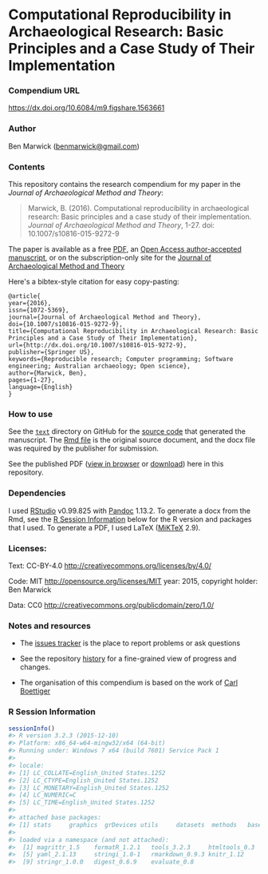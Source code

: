 <!-- README.md is generated from README.Rmd. Please edit that file -->
Computational Reproducibility in Archaeological Research: Basic Principles and a Case Study of Their Implementation
===================================================================================================================

### Compendium URL

<https://dx.doi.org/10.6084/m9.figshare.1563661>

### Author

Ben Marwick (<benmarwick@gmail.com>)

### Contents

This repository contains the research compendium for my paper in the *Journal of Archaeological Method and Theory*:

> Marwick, B. (2016). Computational reproducibility in archaeological research: Basic principles and a case study of their implementation. *Journal of Archaeological Method and Theory*, 1-27. doi: 10.1007/s10816-015-9272-9

The paper is available as a free [PDF](https://github.com/benmarwick/basic_computational_reproducibility_case_study/raw/master/published/Marwick_2016_basic_computational_reproducibility.pdf), an [Open Access author-accepted manuscript](https://github.com/benmarwick/basic_computational_reproducibility_case_study/raw/master/resubmit/basic_computational_reproducibility_.docx), or on the subscription-only site for the [Journal of Archaeological Method and Theory](http://link.springer.com/article/10.1007/s10816-015-9272-9)

Here's a bibtex-style citation for easy copy-pasting:

    @article{
    year={2016},
    issn={1072-5369},
    journal={Journal of Archaeological Method and Theory},
    doi={10.1007/s10816-015-9272-9},
    title={Computational Reproducibility in Archaeological Research: Basic Principles and a Case Study of Their Implementation},
    url={http://dx.doi.org/10.1007/s10816-015-9272-9},
    publisher={Springer US},
    keywords={Reproducible research; Computer programming; Software engineering; Australian archaeology; Open science},
    author={Marwick, Ben},
    pages={1-27},
    language={English}
    }

### How to use

See the [`text`](https://github.com/benmarwick/basic_computational_reproducibility_case_study/tree/master/text) directory on GitHub for the [source code](https://github.com/benmarwick/basic_computational_reproducibility_case_study/blob/master/text/basic_computational_reproducibility.Rmd) that generated the manuscript. The [Rmd file](https://github.com/benmarwick/basic_computational_reproducibility_case_study/blob/master/text/basic_computational_reproducibility.Rmd) is the original source document, and the docx file was required by the publisher for submission.

See the published PDF ([view in browser](https://github.com/benmarwick/basic_computational_reproducibility_case_study/blob/master/published/Marwick_2016_basic_computational_reproducibility.pdf) or [download](https://github.com/benmarwick/basic_computational_reproducibility_case_study/raw/master/published/Marwick_2016_basic_computational_reproducibility.pdf)) here in this repository.

### Dependencies

I used [RStudio](http://rstudio.com/) v0.99.825 with [Pandoc](http://pandoc.org/) 1.13.2. To generate a docx from the Rmd, see the [R Session Information](https://github.com/benmarwick/basic_computational_reproducibility_case_study#r-session-information) below for the R version and packages that I used. To generate a PDF, I used LaTeX ([MiKTeX](http://miktex.org/) 2.9).

### Licenses:

Text: CC-BY-4.0 <http://creativecommons.org/licenses/by/4.0/>

Code: MIT <http://opensource.org/licenses/MIT> year: 2015, copyright holder: Ben Marwick

Data: CC0 <http://creativecommons.org/publicdomain/zero/1.0/>

### Notes and resources

-   The [issues tracker](https://github.com/benmarwick/basic_computational_reproducibility_case_study/issues) is the place to report problems or ask questions

-   See the repository [history](https://github.com/benmarwick/basic_computational_reproducibility_case_study/commits/master) for a fine-grained view of progress and changes.

-   The organisation of this compendium is based on the work of [Carl Boettiger](http://www.carlboettiger.info/)

### R Session Information

``` r
sessionInfo()
#> R version 3.2.3 (2015-12-10)
#> Platform: x86_64-w64-mingw32/x64 (64-bit)
#> Running under: Windows 7 x64 (build 7601) Service Pack 1
#> 
#> locale:
#> [1] LC_COLLATE=English_United States.1252 
#> [2] LC_CTYPE=English_United States.1252   
#> [3] LC_MONETARY=English_United States.1252
#> [4] LC_NUMERIC=C                          
#> [5] LC_TIME=English_United States.1252    
#> 
#> attached base packages:
#> [1] stats     graphics  grDevices utils     datasets  methods   base     
#> 
#> loaded via a namespace (and not attached):
#>  [1] magrittr_1.5    formatR_1.2.1   tools_3.2.3     htmltools_0.3  
#>  [5] yaml_2.1.13     stringi_1.0-1   rmarkdown_0.9.3 knitr_1.12     
#>  [9] stringr_1.0.0   digest_0.6.9    evaluate_0.8
```
